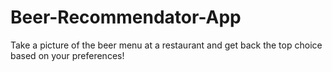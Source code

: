 # Beer-Recommendator-App
Take a picture of the beer menu at a restaurant and get back the top choice based on your preferences!
